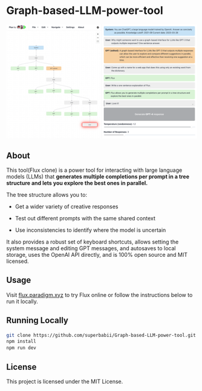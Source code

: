# Graph-based-LLM-power-tool

![A screenshot of a Flux workspace.](/public/meta-full.png)

## About

This tool(Flux clone) is a power tool for interacting with large language models (LLMs) that **generates multiple completions per prompt in a tree structure and lets you explore the best ones in parallel.** 

The tree structure allows you to:

- Get a wider variety of creative responses

- Test out different prompts with the same shared context

- Use inconsistencies to identify where the model is uncertain 

It also provides a robust set of keyboard shortcuts, allows setting the system message and editing GPT messages, and autosaves to local storage, uses the OpenAI API directly, and is 100% open source and MIT licensed.

## Usage

Visit [flux.paradigm.xyz](https://flux.paradigm.xyz) to try Flux online or follow the instructions below to run it locally.

## Running Locally

```sh
git clone https://github.com/superbabii/Graph-based-LLM-power-tool.git
npm install
npm run dev
```

## License
This project is licensed under the MIT License.
